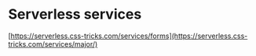 # Serverless services

[https://serverless.css-tricks.com/services/forms](https://serverless.css-tricks.com/services/major/)

